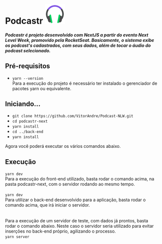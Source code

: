 # Podcastr         ![Logo Podcastr](/podcastr-next/public/favicon.png)

##### Podcastr é projeto desenvolvido com NextJS a partir do evento Next Level Week, promovido pela RocketSeat. Basicamente, o sistema exibe os podcast's cadastrados, com seus dados, além de tocar o áudio do podcast selecionado.

## Pré-requisitos

- `yarn --version`<br>
  Para a execução do projeto é necessário ter instalado o gerenciador de pacotes yarn ou equivalente.
  
## Iniciando...

- `git clone https://github.com/VitorAndre/Podcast-NLW.git`
- `cd podcastr-next`
- `yarn install`
- `cd ../back-end`
- `yarn install`

Agora você poderá executar os vários comandos abaixo.

## Execução
  
 `yarn dev`<br>
  Para a execução do front-end utilizado, basta rodar o comando acima, na pasta podcastr-next, com o servidor rodando ao mesmo tempo.
  <br><br>
 `yarn dev`<br>
  Para utilizar o back-end desenvolvido para a aplicação, basta rodar o comando acima, que irá iniciar o servidor.
  <br><br><br>
  Para a execução de um servidor de teste, com dados já prontos, basta rodar o comando abaixo. Neste caso o servidor seria utilizado para evitar inserções no back-end próprio, agilizando o processo. <br>
 `yarn server`
